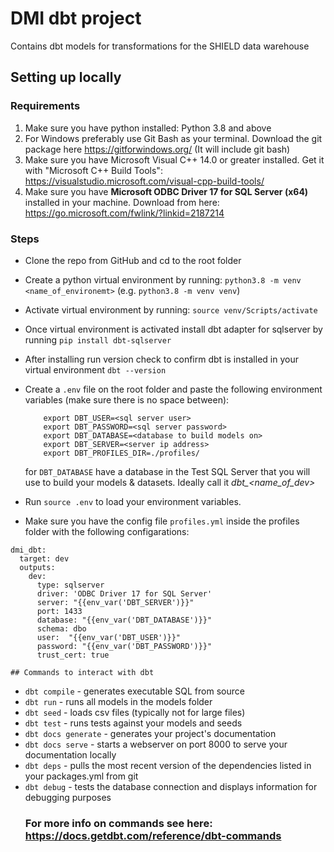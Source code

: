 # DMI dbt project
Contains dbt models for transformations for the SHIELD data warehouse

## Setting up locally
### Requirements 
1. Make sure you have python installed: Python 3.8 and above 
2. For Windows preferably use Git Bash as your terminal. Download the git package here https://gitforwindows.org/ (It will include git bash)
3. Make sure you have Microsoft Visual C++ 14.0 or greater installed. Get it with "Microsoft C++ Build Tools": https://visualstudio.microsoft.com/visual-cpp-build-tools/
4. Make sure you have **Microsoft ODBC Driver 17 for SQL Server (x64)** installed in your machine. Download from here: https://go.microsoft.com/fwlink/?linkid=2187214

### Steps
- Clone the repo from GitHub and cd to the root folder
- Create a python virtual environment by running: `python3.8 -m venv <name_of_environemt>` (e.g. `python3.8 -m venv venv`)
- Activate virtual environment by running: `source venv/Scripts/activate`
- Once virtual environment is activated install dbt adapter for sqlserver by running
     `pip install dbt-sqlserver`
- After installing run version check to confirm dbt is installed in your virtual environment
    `dbt --version`
- Create a `.env` file on the root folder and paste the following environment variables (make sure there is no space between):

    ```
        export DBT_USER=<sql server user>
        export DBT_PASSWORD=<sql server password>
        export DBT_DATABASE=<database to build models on>
        export DBT_SERVER=<server ip address>
        export DBT_PROFILES_DIR=./profiles/
    ```

    for `DBT_DATABASE` have a database in the Test SQL Server that you will use to build your models & datasets. Ideally call it
    *dbt_<name_of_dev>*
- Run `source .env` to load your environment variables.
- Make sure you have the config file `profiles.yml` inside the profiles folder with the following configarations:
    
```
dmi_dbt:
  target: dev
  outputs:
    dev:
      type: sqlserver
      driver: 'ODBC Driver 17 for SQL Server'
      server: "{{env_var('DBT_SERVER')}}"
      port: 1433
      database: "{{env_var('DBT_DATABASE')}}"
      schema: dbo
      user:  "{{env_var('DBT_USER')}}"
      password: "{{env_var('DBT_PASSWORD')}}"
      trust_cert: true
 ```

    ## Commands to interact with dbt
    
- `dbt compile` - generates executable SQL from source
- `dbt run` - runs all models in the models folder
- `dbt seed` - loads csv files (typically not for large files)
- `dbt test` - runs tests against your models and seeds
- `dbt docs generate` - generates your project's documentation
- `dbt docs serve` - starts a webserver on port 8000 to serve your documentation locally
- `dbt deps` -  pulls the most recent version of the dependencies listed in your packages.yml from git
- `dbt debug` - tests the database connection and displays information for debugging purposes
    ### For more info on commands see here: https://docs.getdbt.com/reference/dbt-commands



